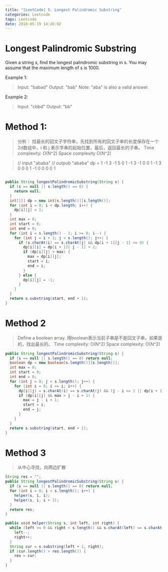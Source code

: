 ```yaml
---
title: "[LeetCode] 5. Longest Palindromic Substring"
categories: Leetcode
tags: Leetcode
date: 2018-05-19 14:26:02
---
```


# Longest Palindromic Substring
Given a string s, find the longest palindromic substring in s. You may assume that the maximum length of s is 1000.

Example 1:

>Input: "babad"
Output: "bab"
Note: "aba" is also a valid answer.

Example 2:

>Input: "cbbd"
Output: "bb"

<!--more-->

# Method 1:
> 分析： 找最长的回文子字符串，先找到所有的回文子串的长度保存在一个2d数组中，i 和 j 表示字串的起始位置，最后，返回最长的子串。
> Time complexity: O(N^2)
> Space complexity O(N^2)

> // input  "ababa"
// outpub "ababa"
dp =
1  -1   3  -1   5
0   1  -1   3  -1
0   0   1  -1   3
0   0   0   1  -1
0   0   0   0   1


```Java

public String longestPalindromicSubstring(String s) {
  if (s == null || s.length() == 0) {
    return null;
  }
  int[][] dp = new int[s.length()][s.length()];
  for (int i = 0; i < dp.length; i++) {
    dp[i][j] = 1;
  }
  int max = 0;
  int start = 0;
  int end = 0;
  for (int i = s.length() - 1; i >= 0; i--) {
    for (int j = i + 1; j < s.length(); j++) {
      if (s.charAt(i) == s.charAt(j) && dp[i + 1][j - 1] >= 0) {
        dp[i][i] = dp[i + 1][ j - 1] + 2;
        if (dp[i][j] > max) {
          max = dp[i][j];
          start = i;
          end = i;
        }
      } else {
        dp[i][j] = -1;
      }
    }
  }
  return s.substring(start, end + 1);
}

```

# Method 2
> Define a boolean array. 用boolean表示当前子串是不是回文子串，如果是的，找出最长的。
> Time complexity: O(N^2)
> Space complexity: O(N^2)

```Java
public String longestPalindromicSubstring(String s) {
  if (s == null || s.length() == 0) return null;
  boolean dp = new boolean[s.length()][s.length()];
  int max = 0;
  int start = 0;
  int end = 0;
  for (int j = 0; j < s.length(); j++) {
    for (int i = 0; i <= i; i++) {
      dp[i][j] = s.charAt(i) == s.charAt(j) && (j - i <= 2 || dp[i + 1][j - 1]);
      if (dp[i][j] && max > j - i + 1) {
        max = j - i + 1;
        start = i;
        end = j;
      }
    }
  }
  return s.substring(start, end + 1);
}
```

# Method 3
> 从中心寻找，向两边扩散

```Java
String res = "";
public String longestPalindromicSubstring(String s) {
  if (s == null || s.length() == 0) return null;
  for (int i = 0; i < s.length(); i++) {
    helper(s, i, i);
    helper(s, i, i + 1);
  }
  return res;
}

public void helper(String s, int left, int right) {
  while (left >= 0 && right < s.length() && s.charAt(left) == s.charAt(right)) {
    left--;
    right++;
  }
  String cur = s.substring(left + 1, right);
  if (cur.length() > res.length()) {
    res = cur;
  }
}
```
